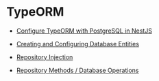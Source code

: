 # TypeORM

- [Configure TypeORM with PostgreSQL in NestJS](./typeorm-intro.md)

- [Creating and Configuring Database Entities](./entity.md)

- [Repository Injection](./repository.md)

- [Repository Methods / Database Operations](./methods.md)
